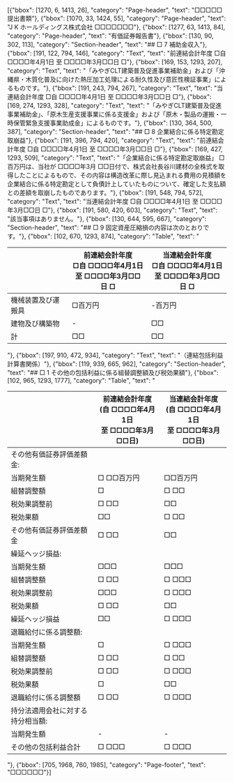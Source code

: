 [{"bbox": [1270, 6, 1413, 26], "category": "Page-header", "text": "□□□□□提出書類"}, {"bbox": [1070, 33, 1424, 55], "category": "Page-header", "text": "J K ホールディングス株式会社 □□□□□□□"}, {"bbox": [1277, 63, 1413, 84], "category": "Page-header", "text": "有価証券報告書"}, {"bbox": [130, 90, 302, 113], "category": "Section-header", "text": "## □ 7 補助金収入"}, {"bbox": [191, 122, 794, 146], "category": "Text", "text": "前連結会計年度 □自 □□□□年4月1日 至 □□□□年3月□□日 □"}, {"bbox": [169, 153, 1293, 207], "category": "Text", "text": "「みやぎCLT建築普及促進事業補助金」および「沖縄県・木質化普及に向けた熱圧加工処理による耐久性及び意匠性検証事業」によるものです。"}, {"bbox": [191, 243, 794, 267], "category": "Text", "text": "当連結会計年度 □自 □□□□年4月1日 至 □□□□年3月□□日 □"}, {"bbox": [169, 274, 1293, 328], "category": "Text", "text": "「みやぎCLT建築普及促進事業補助金」、「原木生産支援事業に係る支援金」および「原木・製品の運搬・一時保管緊急支援事業助成金」によるものです。"}, {"bbox": [130, 364, 500, 387], "category": "Section-header", "text": "## □ 8 企業結合に係る特定勘定取崩益"}, {"bbox": [191, 396, 794, 420], "category": "Text", "text": "前連結会計年度 □自 □□□□年4月1日 至 □□□□年3月□□日 □"}, {"bbox": [169, 427, 1293, 509], "category": "Text", "text": "「企業結合に係る特定勘定取崩益」 □百万円は、当社が □□□□年3月 □□日付で、株式会社長谷川建材の全株式を取得したことによるもので、その内容は構造改革に際し見込まれる費用の見積額を企業結合に係る特定勘定として負債計上していたものについて、確定した支払額との差額を取崩したものであります。"}, {"bbox": [191, 548, 794, 572], "category": "Text", "text": "当連結会計年度 □自 □□□□年4月1日 至 □□□□年3月□□日 □"}, {"bbox": [191, 580, 420, 603], "category": "Text", "text": "該当事項はありません。"}, {"bbox": [130, 644, 595, 667], "category": "Section-header", "text": "## □ 9 固定資産圧縮損の内容は次のとおりです。"}, {"bbox": [102, 670, 1293, 874], "category": "Table", "text": "<table><thead><tr><th></th><th>前連結会計年度<br>□自 □□□□年4月1日<br>至 □□□□年3月□□日 □</th><th>当連結会計年度<br>□自 □□□□年4月1日<br>至 □□□□年3月□□日 □</th></tr></thead><tbody><tr><td>機械装置及び運搬具</td><td>□百万円</td><td>-百万円</td></tr><tr><td>建物及び構築物</td><td>-</td><td>□□</td></tr><tr><td>計</td><td>□□</td><td>□□</td></tr></tbody></table>"}, {"bbox": [197, 910, 472, 934], "category": "Text", "text": "（連結包括利益計算書関係）"}, {"bbox": [119, 939, 665, 962], "category": "Section-header", "text": "## □ 1 その他の包括利益に係る組替調整額及び税効果額"}, {"bbox": [102, 965, 1293, 1777], "category": "Table", "text": "<table><thead><tr><th></th><th>前連結会計年度<br>(自 □□□□年4月1日<br>至 □□□□年3月□□日)</th><th>当連結会計年度<br>(自 □□□□年4月1日<br>至 □□□□年3月□□日)</th></tr></thead><tbody><tr><td>その他有価証券評価差額金:</td><td></td><td></td></tr><tr><td>当期発生額</td><td>□ □□百万円</td><td>□□百万円</td></tr><tr><td>組替調整額</td><td>□</td><td>□ □□</td></tr><tr><td>税効果調整前</td><td>□ □□</td><td>□□</td></tr><tr><td>税効果額</td><td>□□</td><td>□ □□</td></tr><tr><td>その他有価証券評価差額金</td><td>□ □□</td><td>□□</td></tr><tr><td>繰延ヘッジ損益:</td><td></td><td></td></tr><tr><td>当期発生額</td><td>□□□</td><td>□□□</td></tr><tr><td>組替調整額</td><td>□ □□</td><td>□ □□□</td></tr><tr><td>税効果調整前</td><td>□□□</td><td>□ □□□</td></tr><tr><td>税効果額</td><td>□ □□</td><td>□□</td></tr><tr><td>繰延ヘッジ損益</td><td>□□</td><td>□ □□□</td></tr><tr><td>退職給付に係る調整額:</td><td></td><td></td></tr><tr><td>当期発生額</td><td>□</td><td>□ □□□</td></tr><tr><td>組替調整額</td><td>□ □□</td><td>□ □□</td></tr><tr><td>税効果調整前</td><td>□ □□</td><td>□ □□□</td></tr><tr><td>税効果額</td><td>□</td><td>□□</td></tr><tr><td>退職給付に係る調整額</td><td>□ □□</td><td>□ □□□</td></tr><tr><td>持分法適用会社に対する持分相当額:</td><td></td><td></td></tr><tr><td>当期発生額</td><td>-</td><td>-</td></tr><tr><td>その他の包括利益合計</td><td>□ □□□</td><td>□ □□□</td></tr></tbody></table>"}, {"bbox": [705, 1968, 760, 1985], "category": "Page-footer", "text": "□□□□□□"}]